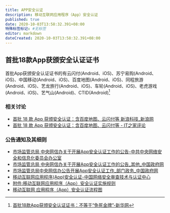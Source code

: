 ```yaml
---
title: APP安全认证
description: 移动互联网应用程序（App）安全认证
published: true
date: 2020-10-03T13:58:32.391+08:00
特殊标签标记: #无标签
editor: markdown
dateCreated: 2020-10-03T13:58:32.391+08:00
---
```


## 首批18款App获颁安全认证证书

首批App获颁安全认证证书的有云闪付(Android、iOS)、苏宁易购(Android、iOS)、中国移动(Android、iOS)、百度地图(Android、iOS)、同程旅游(Android、iOS)、艺龙旅行(Android、iOS)、车轮(Android、iOS)、老虎游戏(Android、iOS)、艺气山(Android)、CTID(Android)[^c_1126555118]

[^c_1126555118]: [首批18款App获颁安全认证证书：不等于“免死金牌”-新华网](https://web.archive.org/web/20201003133542/http://www.xinhuanet.com/legal/2020-09/29/c_1126555118.htm)

### 相关讨论

+   [首批 18 款 App 获颁安全认证：含百度地图、云闪付等 新浪科技_新浪网](https://web.archive.org/web/20201003132726/https://tech.sina.com.cn/digi/2020-09-20/doc-iivhvpwy7790895.shtml)
+   [首批 18 款 App 获颁安全认证：含百度地图、云闪付等 - IT之家评论](https://archive.is/CwttN "https://dyn.ithome.com/comment/d72e5fca93dfdc00")

### 公告通知及其细则

+   [市场监管总局 中央网信办关于开展App安全认证工作的公告-中共中央网络安全和信息化委员会办公室](https://web.archive.org/web/20190504214256/http://www.cac.gov.cn/2019-03/15/c_1124240900.htm)
+   [市场监管总局 中央网信办关于开展App安全认证工作的公告_其他_中国政府网](https://web.archive.org/web/20201003133555/http://www.gov.cn/zhengce/zhengceku/2019-11/08/content_5450172.htm)
+   [市场监管总局中央网信办公告开展App安全认证工作_部门政务_中国政府网](https://web.archive.org/web/20201003133609/http://www.gov.cn/xinwen/2019-03/15/content_5373928.htm)
+   [移动互联网应用程序(App)安全认证-中国网络安全审查技术与认证中心](https://web.archive.org/web/20200301060553/http://www.isccc.gov.cn/zxyw/cprz/ydhlwrz/index.shtml "https://archive.vn/lFD1Y")
+   [附件:移动互联网应用程序（App）安全认证实施规则](https://web.archive.org/web/20201003134840/http://www.isccc.gov.cn/images/zxyw/cprz/ydhlwrz/ssgz/2019/03/19/15E62853FB01B0533E5A9B480CE8735A.pdf)
+   [移动互联网 应用程序（App）安全认证流程图](https://web.archive.org/web/20201003135215/http://www.isccc.gov.cn/zxyw/cprz/ydhlwrz/ssgz/2019/03/896034.shtml)
